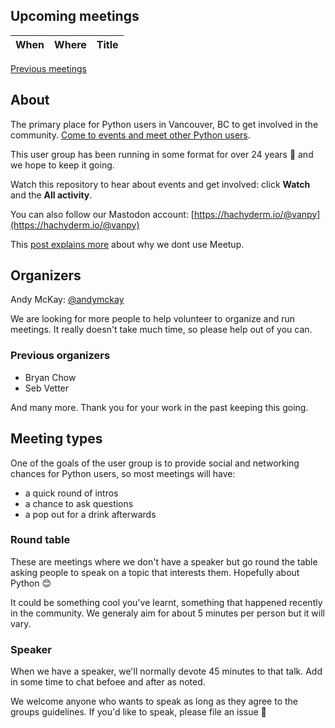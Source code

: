 ## Upcoming meetings

|When|Where|Title|
|-|-|-|

[Previous meetings](https://github.com/vancouver/vanpy/issues?q=is%3Aissue+label%3AMeeting+is%3Aclosed)

## About

The primary place for Python users in Vancouver, BC to get involved in the community. [Come to events and meet other Python users](https://github.com/vancouver/vanpy/issues?q=is%3Aissue+label%3AMeeting+).

This user group has been running in some format for over 24 years 🎉 and we hope to keep it going.

Watch this repository to hear about events and get involved: click **Watch** and the **All activity**.

You can also follow our Mastodon account: [https://hachyderm.io/@vanpy](https://hachyderm.io/@vanpy)

This [post explains more](https://mckay.pub/2024-06-12-leaving-meetup/) about why we dont use Meetup.

## Organizers

Andy McKay: [@andymckay](https://github.com/andymckay/)

We are looking for more people to help volunteer to organize and run meetings. It really doesn't take much time, so please help out of you can.

### Previous organizers 

* Bryan Chow
* Seb Vetter

And many more. Thank you for your work in the past keeping this going.

## Meeting types

One of the goals of the user group is to provide social and networking chances for Python users, so most meetings will have:
* a quick round of intros
* a chance to ask questions
* a pop out for a drink afterwards

### Round table

These are meetings where we don't have a speaker but go round the table asking people to speak on a topic that interests them. Hopefully about Python 😊

It could be something cool you've learnt, something that happened recently in the community. We generaly aim for about 5 minutes per person but it will vary.

### Speaker 

When we have a speaker, we'll normally devote 45 minutes to that talk. Add in some time to chat befoee and after as noted.

We welcome anyone who wants to speak as long as they agree to the groups guidelines. If you'd like to speak, please file an issue 🙇
